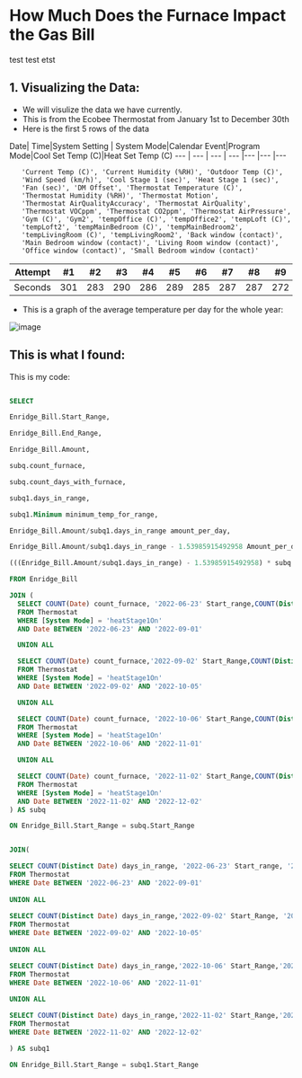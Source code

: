 # How Much Does the Furnace Impact the Gas Bill
test test etst



## 1. Visualizing the Data:

- We will visulize the data we have currently.
- This is from the Ecobee Thermostat from January 1st to December 30th
- Here is the first 5 rows of the data

Date| Time|System Setting | System Mode|Calendar Event|Program Mode|Cool Set Temp (C)|Heat Set Temp (C)
--- | --- | --- | --- |--- |--- |--- 

       'Current Temp (C)', 'Current Humidity (%RH)', 'Outdoor Temp (C)',
       'Wind Speed (km/h)', 'Cool Stage 1 (sec)', 'Heat Stage 1 (sec)',
       'Fan (sec)', 'DM Offset', 'Thermostat Temperature (C)',
       'Thermostat Humidity (%RH)', 'Thermostat Motion',
       'Thermostat AirQualityAccuracy', 'Thermostat AirQuality',
       'Thermostat VOCppm', 'Thermostat CO2ppm', 'Thermostat AirPressure',
       'Gym (C)', 'Gym2', 'tempOffice (C)', 'tempOffice2', 'tempLoft (C)',
       'tempLoft2', 'tempMainBedroom (C)', 'tempMainBedroom2',
       'tempLivingRoom (C)', 'tempLivingRoom2', 'Back window (contact)',
       'Main Bedroom window (contact)', 'Living Room window (contact)',
       'Office window (contact)', 'Small Bedroom window (contact)'




Attempt | #1 | #2 | #3 | #4 | #5 | #6 | #7 | #8 | #9 | #10 | #11
--- | --- | --- | --- |--- |--- |--- |--- |--- |--- |--- |---
Seconds | 301 | 283 | 290 | 286 | 289 | 285 | 287 | 287 | 272 | 276 | 269



- This is a graph of the average temperature per day for the whole year:

![image](https://user-images.githubusercontent.com/47339289/217299234-aab32539-dff5-4117-9d65-31449ff77081.png)


## This is what  I found:











This is my code:

``` SQL

SELECT 

Enridge_Bill.Start_Range, 

Enridge_Bill.End_Range,

Enridge_Bill.Amount, 

subq.count_furnace, 

subq.count_days_with_furnace, 

subq1.days_in_range, 

subq1.Minimum minimum_temp_for_range,

Enridge_Bill.Amount/subq1.days_in_range amount_per_day,

Enridge_Bill.Amount/subq1.days_in_range - 1.53985915492958 Amount_per_day_without_baseline,

(((Enridge_Bill.Amount/subq1.days_in_range) - 1.53985915492958) * subq.count_days_with_furnace) / subq.count_furnace Amount_furnace_ever_5_mins

FROM Enridge_Bill

JOIN (
  SELECT COUNT(Date) count_furnace, '2022-06-23' Start_range,COUNT(Distinct Date) count_days_with_furnace
  FROM Thermostat
  WHERE [System Mode] = 'heatStage1On'
  AND Date BETWEEN '2022-06-23' AND '2022-09-01'

  UNION ALL

  SELECT COUNT(Date) count_furnace,'2022-09-02' Start_Range,COUNT(Distinct Date) count_days_with_furnace
  FROM Thermostat
  WHERE [System Mode] = 'heatStage1On'
  AND Date BETWEEN '2022-09-02' AND '2022-10-05'

  UNION ALL

  SELECT COUNT(Date) count_furnace, '2022-10-06' Start_Range,COUNT(Distinct Date) count_days_with_furnace
  FROM Thermostat
  WHERE [System Mode] = 'heatStage1On'
  AND Date BETWEEN '2022-10-06' AND '2022-11-01'

  UNION ALL

  SELECT COUNT(Date) count_furnace, '2022-11-02' Start_Range,COUNT(Distinct Date) count_days_with_furnace
  FROM Thermostat
  WHERE [System Mode] = 'heatStage1On'
  AND Date BETWEEN '2022-11-02' AND '2022-12-02'
) AS subq

ON Enridge_Bill.Start_Range = subq.Start_Range


JOIN(

SELECT COUNT(Distinct Date) days_in_range, '2022-06-23' Start_range, '2022-09-01' End_Range, min([Outdoor Temp (C)]) Minimum
FROM Thermostat
WHERE Date BETWEEN '2022-06-23' AND '2022-09-01'
  
UNION ALL
  
SELECT COUNT(Distinct Date) days_in_range,'2022-09-02' Start_Range, '2022-10-05' End_Range, min([Outdoor Temp (C)]) Minimum
FROM Thermostat
WHERE Date BETWEEN '2022-09-02' AND '2022-10-05'
  
UNION ALL

SELECT COUNT(Distinct Date) days_in_range,'2022-10-06' Start_Range,'2022-11-01' End_Range, min([Outdoor Temp (C)]) Minimum
FROM Thermostat
WHERE Date BETWEEN '2022-10-06' AND '2022-11-01'
  
UNION ALL

SELECT COUNT(Distinct Date) days_in_range,'2022-11-02' Start_Range,'2022-12-02' End_Range, min([Outdoor Temp (C)]) Minimum
FROM Thermostat
WHERE Date BETWEEN '2022-11-02' AND '2022-12-02'

) AS subq1

ON Enridge_Bill.Start_Range = subq1.Start_Range










```

